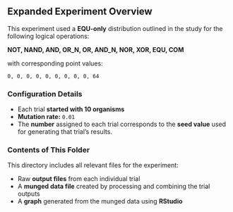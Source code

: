 ## Expanded Experiment Overview


This experiment used a **EQU-only** distribution outlined in the study for the following logical operations:

**NOT, NAND, AND, OR_N, OR, AND_N, NOR, XOR, EQU, COM**

with corresponding point values:
 
`0, 0, 0, 0, 0, 0, 0, 0, 0, 64`

### Configuration Details
- Each trial **started with 10 organisms**  
- **Mutation rate:** `0.01`
- The **number** assigned to each trial corresponds to the **seed value** used for generating that trial’s results.

### Contents of This Folder
This directory includes all relevant files for the experiment:
-  Raw **output files** from each individual trial  
-  A **munged data file** created by processing and combining the trial outputs  
-  A **graph** generated from the munged data using **RStudio**
